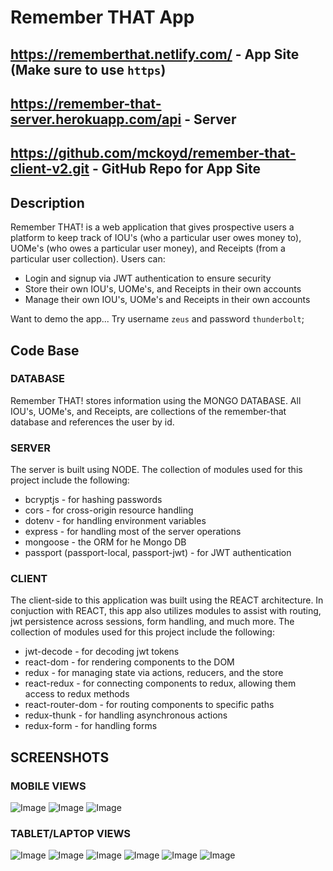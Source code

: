 # Remember THAT App
## https://rememberthat.netlify.com/ - App Site (Make sure to use `https`)
## https://remember-that-server.herokuapp.com/api - Server
## https://github.com/mckoyd/remember-that-client-v2.git - GitHub Repo for App Site

## Description

Remember THAT! is a web application that gives prospective users a platform to keep track of IOU's (who a particular user owes money to), UOMe's (who owes a particular user money), and Receipts (from a particular user collection).  Users can:
- Login and signup via JWT authentication to ensure security
- Store their own IOU's, UOMe's, and Receipts in their own accounts
- Manage their own IOU's, UOMe's and Receipts in their own accounts

Want to demo the app...
Try username `zeus` and password `thunderbolt`;

## Code Base

### DATABASE
Remember THAT! stores information using the MONGO DATABASE.  All IOU's, UOMe's, and Receipts, are collections of the remember-that database and references the user by id.

### SERVER
The server is built using NODE.  The collection of modules used for this project include the following:
- bcryptjs - for hashing passwords
- cors - for cross-origin resource handling
- dotenv - for handling environment variables
- express - for handling most of the server operations
- mongoose - the ORM for he Mongo DB
- passport (passport-local, passport-jwt) - for JWT authentication

### CLIENT
The client-side to this application was built using the REACT architecture.  In conjuction with REACT, this app also utilizes modules to assist with routing, jwt persistence across sessions, form handling, and much more.  The collection of modules used for this project include the following:
- jwt-decode - for decoding jwt tokens
- react-dom - for rendering components to the DOM
- redux - for managing state via actions, reducers, and the store
- react-redux - for connecting components to redux, allowing them access to redux methods
- react-router-dom - for routing components to specific paths
- redux-thunk - for handling asynchronous actions
- redux-form - for handling forms

## SCREENSHOTS

### MOBILE VIEWS
![Image](./screenshots/iousMobile.jpg) 
![Image](./screenshots/receiptsMobile.jpg)
![Image](./screenshots/uomesMobile.jpg)

### TABLET/LAPTOP VIEWS
![Image](./screenshots/landingTablet.jpg)
![Image](./screenshots/landingMobile.jpg)
![Image](./screenshots/loginModal.jpg)
![Image](./screenshots/signupModal.jpg)
![Image](./screenshots/dashboardTablet.jpg)
![Image](./screenshots/receiptsDeleteTabletView.jpg)
